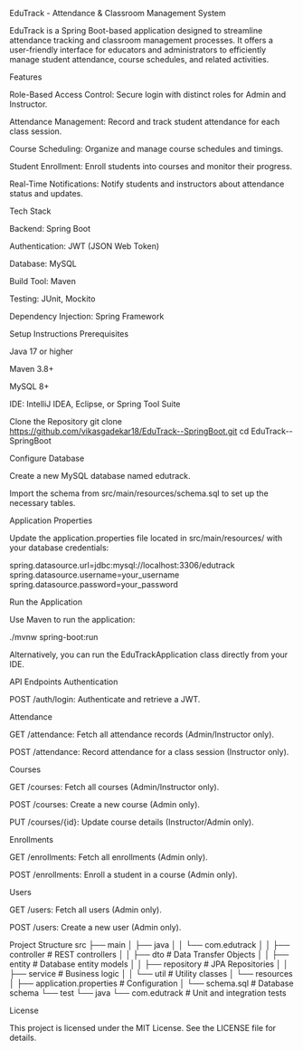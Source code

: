 EduTrack - Attendance & Classroom Management System

EduTrack is a Spring Boot-based application designed to streamline attendance tracking and classroom management processes. 
It offers a user-friendly interface for educators and administrators to efficiently manage student attendance, course schedules, and related activities.

Features

Role-Based Access Control: Secure login with distinct roles for Admin and Instructor.

Attendance Management: Record and track student attendance for each class session.

Course Scheduling: Organize and manage course schedules and timings.

Student Enrollment: Enroll students into courses and monitor their progress.

Real-Time Notifications: Notify students and instructors about attendance status and updates.

Tech Stack

Backend: Spring Boot

Authentication: JWT (JSON Web Token)

Database: MySQL

Build Tool: Maven

Testing: JUnit, Mockito

Dependency Injection: Spring Framework

Setup Instructions
Prerequisites

Java 17 or higher

Maven 3.8+

MySQL 8+

IDE: IntelliJ IDEA, Eclipse, or Spring Tool Suite

Clone the Repository
git clone https://github.com/vikasgadekar18/EduTrack--SpringBoot.git
cd EduTrack--SpringBoot

Configure Database

Create a new MySQL database named edutrack.

Import the schema from src/main/resources/schema.sql to set up the necessary tables.

Application Properties

Update the application.properties file located in src/main/resources/ with your database credentials:

spring.datasource.url=jdbc:mysql://localhost:3306/edutrack
spring.datasource.username=your_username
spring.datasource.password=your_password

Run the Application

Use Maven to run the application:

./mvnw spring-boot:run


Alternatively, you can run the EduTrackApplication class directly from your IDE.

API Endpoints
Authentication

POST /auth/login: Authenticate and retrieve a JWT.

Attendance

GET /attendance: Fetch all attendance records (Admin/Instructor only).

POST /attendance: Record attendance for a class session (Instructor only).

Courses

GET /courses: Fetch all courses (Admin/Instructor only).

POST /courses: Create a new course (Admin only).

PUT /courses/{id}: Update course details (Instructor/Admin only).

Enrollments

GET /enrollments: Fetch all enrollments (Admin only).

POST /enrollments: Enroll a student in a course (Admin only).

Users

GET /users: Fetch all users (Admin only).

POST /users: Create a new user (Admin only).

Project Structure
src
├── main
│   ├── java
│   │   └── com.edutrack
│   │       ├── controller       # REST controllers
│   │       ├── dto              # Data Transfer Objects
│   │       ├── entity           # Database entity models
│   │       ├── repository       # JPA Repositories
│   │       ├── service          # Business logic
│   │       └── util             # Utility classes
│   └── resources
│       ├── application.properties # Configuration
│       └── schema.sql             # Database schema
└── test
    └── java
        └── com.edutrack          # Unit and integration tests

License

This project is licensed under the MIT License. See the LICENSE file for details.

